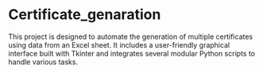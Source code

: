 # Certificate_genaration
This project is designed to automate the generation of multiple certificates using data from an Excel sheet. It includes a user-friendly graphical interface built with Tkinter and integrates several modular Python scripts to handle various tasks.
